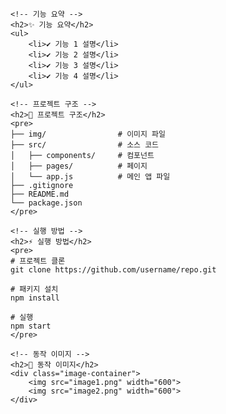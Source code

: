 <!DOCTYPE html>
<html lang="ko">
<head>
    <meta charset="UTF-8">
    <meta name="viewport" content="width=device-width, initial-scale=1.0">
    <title>프로젝트 README</title>
    <link rel="stylesheet" href="styles.css">
</head>
<body>

    <!-- 기능 요약 -->
    <h2>✨ 기능 요약</h2>
    <ul>
        <li>✔️ 기능 1 설명</li>
        <li>✔️ 기능 2 설명</li>
        <li>✔️ 기능 3 설명</li>
        <li>✔️ 기능 4 설명</li>
    </ul>

    <!-- 프로젝트 구조 -->
    <h2>📁 프로젝트 구조</h2>
    <pre>
    ├── img/                # 이미지 파일
    ├── src/                # 소스 코드
    │   ├── components/     # 컴포넌트
    │   ├── pages/          # 페이지
    │   └── app.js          # 메인 앱 파일
    ├── .gitignore
    ├── README.md
    └── package.json
    </pre>

    <!-- 실행 방법 -->
    <h2>⚡ 실행 방법</h2>
    <pre>
    # 프로젝트 클론
    git clone https://github.com/username/repo.git

    # 패키지 설치
    npm install

    # 실행
    npm start
    </pre>

    <!-- 동작 이미지 -->
    <h2>📸 동작 이미지</h2>
    <div class="image-container">
        <img src="image1.png" width="600">
        <img src="image2.png" width="600">
    </div>

</body>
</html>
